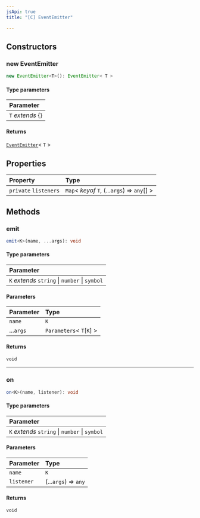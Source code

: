 ```yaml
---
jsApi: true
title: "[C] EventEmitter"

---
```

## Constructors

### new EventEmitter

```ts
new EventEmitter<T>(): EventEmitter< T >
```

#### Type parameters

| Parameter |
| :------ |
| `T` *extends* \{} |

#### Returns

[`EventEmitter`](Class.EventEmitter.md)< `T` \>

## Properties

| Property | Type |
| :------ | :------ |
| `private` `listeners` | `Map`< *keyof* `T`, (...`args`) => `any`[] \> |

## Methods

### emit

```ts
emit<K>(name, ...args): void
```

#### Type parameters

| Parameter |
| :------ |
| `K` *extends* `string` \| `number` \| `symbol` |

#### Parameters

| Parameter | Type |
| :------ | :------ |
| `name` | `K` |
| ...`args` | `Parameters`< `T`[`K`] \> |

#### Returns

`void`

***

### on

```ts
on<K>(name, listener): void
```

#### Type parameters

| Parameter |
| :------ |
| `K` *extends* `string` \| `number` \| `symbol` |

#### Parameters

| Parameter | Type |
| :------ | :------ |
| `name` | `K` |
| `listener` | (...`args`) => `any` |

#### Returns

`void`
